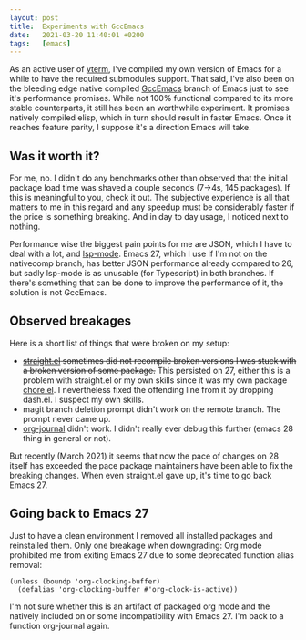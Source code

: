 ```yaml
---
layout: post
title:  Experiments with GccEmacs
date:   2021-03-20 11:40:01 +0200
tags:   [emacs]
---
```


As an active user of [vterm](https://github.com/akermu/emacs-libvterm), I've compiled my own version of Emacs for a
while to have the required submodules support. That said, I've also been on the bleeding edge native compiled
[GccEmacs](https://www.google.com/search?channel=fs&client=ubuntu&q=emacs+nativecomp) branch of Emacs just to see it's
performance promises. While not 100% functional compared to its more stable counterparts, it still has been an
worthwhile experiment. It promises natively compiled elisp, which in turn should result in faster Emacs. Once it reaches
feature parity, I suppose it's a direction Emacs will take.

## Was it worth it?

For me, no. I didn't do any benchmarks other than observed that the initial package load time was shaved a couple
seconds (7->4s, 145 packages). If this is meaningful to you, check it out. The subjective experience is all that matters
to me in this regard and any speedup must be considerably faster if the price is something breaking. And in day to day
usage, I noticed next to nothing.

Performance wise the biggest pain points for me are JSON, which I have to deal with a lot, and
[lsp-mode](https://github.com/emacs-lsp/lsp-mode). Emacs 27, which I use if I'm not on the nativecomp branch, has better
JSON performance already compared to 26, but sadly lsp-mode is as unusable (for Typescript) in both branches. If there's
something that can be done to improve the performance of it, the solution is not GccEmacs.

## Observed breakages

Here is a short list of things that were broken on my setup:
- ~~[straight.el](https://github.com/raxod502/straight.el) sometimes did not recompile broken versions I was stuck with
  a broken version of some package.~~ This persisted on 27, either this is a problem with straight.el or my own skills
  since it was my own package [chore.el](https://github.com/ration/chore.el). I nevertheless fixed the offending line
  from it by dropping dash.el. I suspect my own skills.
- magit branch deletion prompt didn't work on the remote branch. The prompt never came up.
- [org-journal](https://github.com/bastibe/org-journal) didn't work. I didn't really ever debug this further (emacs 28
  thing in general or not).

But recently (March 2021) it seems that now the pace of changes on 28 itself has exceeded the pace package maintainers
have been able to fix the breaking changes. When even straight.el gave up, it's time to go back Emacs 27.

## Going back to Emacs 27

Just to have a clean environment I removed all installed packages and reinstalled them. Only one breakage when downgrading: Org mode prohibited me from
exiting Emacs 27 due to some deprecated function alias removal:

```elisp
(unless (boundp 'org-clocking-buffer)
  (defalias 'org-clocking-buffer #'org-clock-is-active))
```

I'm not sure whether this is an artifact of packaged org mode and the natively included on or some incompatibility with
Emacs 27. I'm back to a function org-journal again.
